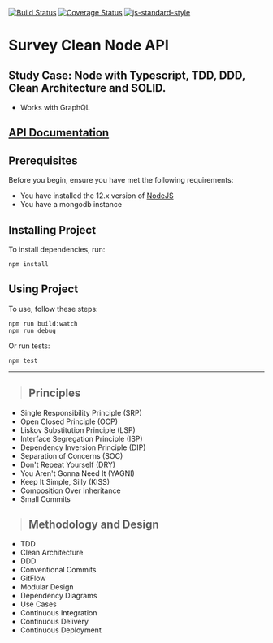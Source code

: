 [![Build Status](https://api.travis-ci.com/renanrudney/survey-clean-node-api.svg?branch=master)](https://travis-ci.com/renanrudney/survey-clean-node-api)
[![Coverage Status](https://coveralls.io/repos/github/renanrudney/survey-clean-node-api/badge.svg)](https://coveralls.io/github/renanrudney/survey-clean-node-api)
[![js-standard-style](https://img.shields.io/badge/code%20style-standard-brightgreen.svg)](http://standardjs.com)


# **Survey Clean Node API**

Study Case: Node with Typescript, TDD, DDD, Clean Architecture and SOLID.
---
* Works with GraphQL

## [**API Documentation**](https://clean-node-api-survey.herokuapp.com/api-docs)


## Prerequisites

Before you begin, ensure you have met the following requirements:
* You have installed the 12.x version of [NodeJS](https://nodejs.org/en/download/)
* You have a mongodb instance

## Installing Project

To install dependencies, run:

```
npm install
```

## Using Project

To use, follow these steps:

```
npm run build:watch
npm run debug
```

Or run tests:
```
npm test
```

---

>## Principles

* Single Responsibility Principle (SRP)
* Open Closed Principle (OCP)
* Liskov Substitution Principle (LSP)
* Interface Segregation Principle (ISP)
* Dependency Inversion Principle (DIP)
* Separation of Concerns (SOC)
* Don't Repeat Yourself (DRY)
* You Aren't Gonna Need It (YAGNI)
* Keep It Simple, Silly (KISS)
* Composition Over Inheritance
* Small Commits

>## Methodology and Design

* TDD
* Clean Architecture
* DDD
* Conventional Commits
* GitFlow
* Modular Design
* Dependency Diagrams
* Use Cases
* Continuous Integration
* Continuous Delivery
* Continuous Deployment
